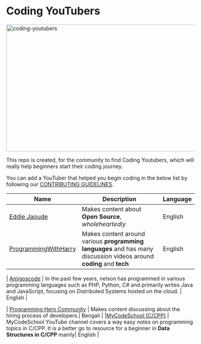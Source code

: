 # Coding YouTubers

<img src="https://socialify.git.ci/collab-community/coding-youtubers/image?description=1&font=Inter&forks=1&issues=1&language=1&logo=https%3A%2F%2Fwww.logo.wine%2Fa%2Flogo%2FYouTube%2FYouTube-Icon-Full-Color-Logo.wine.svg&name=1&owner=1&pattern=Solid&pulls=1&stargazers=1&theme=Dark" alt="coding-youtubers" width="1000" height="340" />

This repo is created, for the community to find Coding Youtubers, which will really help beginners start their coding journey.

You can add a YouTuber that helped you begin coding in the below list by following our [CONTRIBUTING GUIDELINES](.github/CONTRIBUTING.md).

| **Name** | **Description** | **Language** |
| -------------| ------------- | ------------- |
| [Eddie Jaoude](https://www.youtube.com/channel/UC5mnBodB73bR88fLXHSfzYA) | Makes content about **Open Source**, *wholeheartedly* | English |
| [ProgrammingWithHarry](https://www.youtube.com/programmingwithharry) | Makes content around various **programming languages** and has many discussion videos around **coding** and **tech** | English |

| [Amigoscode](https://www.youtube.com/c/amigoscode) | In the past few years, nelson has programmed in various programming languages such as PHP, Python, C# and primarily writes Java and JavaScript, focusing on Distributed Systems hosted on the cloud. | English |

| [Programming Hero Community](https://www.youtube.com/c/ProgrammingHeroCommunity) | Makes content discussing about the hiring process of developers.| Bengali |
|[MyCodeSchool (C/CPP)](https://www.youtube.com/user/mycodeschool) | MyCodeSchool YouTube channel covers a way easy notes on programming topics in C/CPP. It is a better go to resource for a beginner in **Data Structures in C/CPP** mainly| English |
